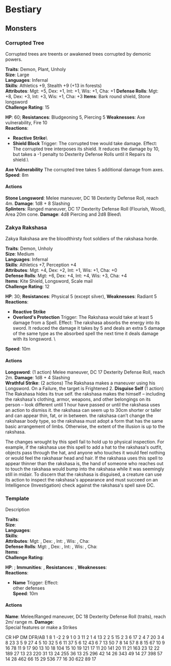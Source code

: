 # Bestiary

## Monsters

### Corrupted Tree
Corrupted trees are treents or awakened trees corrupted by demonic powers. 

**Traits**: Demon, Plant, Unholy\
**Size**: Large\
**Languages**: Infernal\
**Skills**: Athletics +9, Stealth +9 (+13 in forests)\
**Attributes**: Mgt: +5, Dex: +1, Int: +1, Wis: +1, Cha: +1
**Defense Rolls**: Mgt: +8, Dex: +3, Int: +3, Wis: +1, Cha: +3
**Items**: Bark round shield, Stone longsword\
**Challenge Rating**: 15

**HP**: 60; **Resistances**: Bludgeoning 5, Piercing 5 **Weaknesses**: Axe vulnerability, Fire 10\
**Reactions**:
- **Reactive Strike**\
- **Shield Block** Trigger: The corrupted tree would take damage. Effect: The corrupted tree interposes its shield. It reduces the damage by 10, but takes a -1 penalty to Dexterity Defense Rolls until it Repairs its shield.\

**Axe Vulnerability** The corrupted tree takes 5 additional damage from axes.\
**Speed**: 8m

#### Actions
**Stone Longsword**: Melee maneuver, DC 18 Dexterity Defense Roll, reach 4m. **Damage**: 1d8 + 8 Slashing\
**Splinters**: Ranged maneuver, DC 17 Dexterity Defense Roll (Flourish, Wood), Area 20m cone. **Damage**: 4d8 Piercing and 2d8 Bleed\

### Zakya Rakshasa
Zakya Rakshasa are the bloodthirsty foot soldiers of the rakshasa horde.

**Traits**: Demon, Unholy\
**Size**: Medium\
**Languages**: Infernal\
**Skills**: Athletics +7, Perception +4\
**Attributes**: Mgt: +4, Dex: +2, Int: +1, Wis: +1, Cha: +0\
**Defense Rolls**: Mgt: +6, Dex: +4, Int: +4, Wis: +3, Cha: +4\
**Items**: Kite Shield, Longsword, Scale mail\
**Challenge Rating**: 12

**HP**: 30; **Resistances**: Physical 5 (except silver), **Weaknesses**: Radiant 5\
**Reactions**:
- **Reactive Strike** 
- **Overlord's Protection** Trigger: The Rakshasa would take at least 5 damage from a Spell. Effect: The rakshasa absorbs the energy into its sword. It reduced the damage it takes by 5 and deals an extra 5 damage of the same type as the absorbed spell the next time it deals damage with its longsword. \

**Speed**: 10m

#### Actions
**Longsword**: (1 action) Melee maneuver, DC 17 Dexterity Defense Roll, reach 2m. **Damage**: 1d8 + 4 Slashing\
**Wrathful Strike**: (2 actions) The Rakshasa makes a maneuver using his Longsword. On a Failure, the target is Frightened 2.
**Disguise Self** (1 action) The Rakshasa hides its true self. the rakshasa makes the himself – including the rakshasa's clothing, armor, weapons, and other belongings on its person – look different until 1 hour have passed or until the rakshasa uses an action to dismiss it. the rakshasa can seem up to 30cm shorter or taller and can appear thin, fat, or in between. the rakshasa can’t change the rakshasar body type, so the rakshasa must adopt a form that has the same basic arrangement of limbs. Otherwise, the extent of the illusion is up to the rakshasa.

The changes wrought by this spell fail to hold up to physical inspection. For example, if the rakshasa use this spell to add a hat to the rakshasa's outfit, objects pass through the hat, and anyone who touches it would feel nothing or would feel the rakshasar head and hair. If the rakshasa uses this spell to appear thinner than the rakshasa is, the hand of someone who reaches out to touch the rakshasa would bump into the rakshasa while it was seemingly still in midair. To discern that the rakshasa is disguised, a creature can use its action to inspect the rakshasa's appearance and must succeed on an Intelligence (Investigation) check against the rakshasa's spell save DC. 


### Template
Description

**Traits**: \
**Size**: \
**Languages**: \
**Skills**: \
**Attributes**: Mgt: , Dex: , Int: , Wis: , Cha: \
**Defense Rolls**: Mgt: , Dex: , Int: , Wis: , Cha: \
**Items**: \
**Challenge Rating**: 

**HP**: ; **Immunities**: , **Resistances**: , **Weaknesses**: \
**Reactions**:
- **Name** Trigger: Effect:\
other defenses\
**Speed**: 10m

#### Actions
**Name**: Melee/Ranged maneuver, DC 18 Dexterity Defense Roll (traits), reach 2m/ range m. **Damage**: \
Special features or make a Strikes

CR	HP	DM	DFR/AB
1	8	1	-2
2	9	1	0
3	11	2	1
4	13	2	2
5	15	2	3
6	17	2	4
7	20	3	4
8	23	3	5
9	27	4	5
10	32	5	6
11	37	5	6
12	43	6	7
13	50	7	8
14	57	8	8
15	67	10	9
16	78	11	9
17	90	13	10
18	104	15	10
19	121	17	11
20	141	20	11
21	163	23	12
22	189	27	13
23	220	31	13
24	255	36	13
25	296	42	14
26	343	49	14
27	398	57	14
28	462	66	15
29	536	77	16
30	622	89	17
